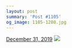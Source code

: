 ```yaml
---
layout: post
summary: 'Post #1105'
og_image: 1105-1280.jpg
---
```


<p>
  <time>
    <a href="/1105">December 31, 2019</a>
  </time>
  <a href="/1105">
    <img src="{{ site.assets_url }}/1105-640.jpg" srcset="{{ site.assets_url }}/1105-320.jpg 320w, {{ site.assets_url }}/1105-640.jpg 640w, {{ site.assets_url }}/1105-960.jpg 960w, {{ site.assets_url }}/1105-1280.jpg 1280w" sizes="(min-width: 700px) 50vw, calc(100vw - 2rem)" />
  </a>
</p>
